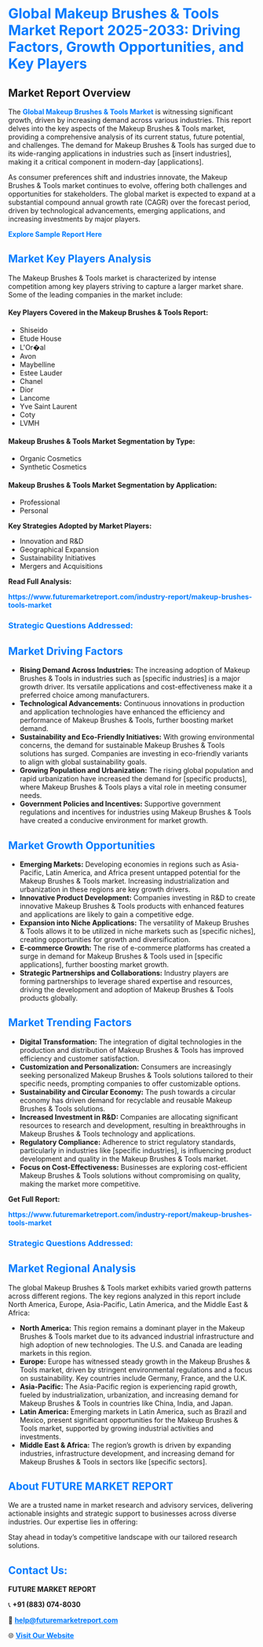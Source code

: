 <h1 style="color: #007BFF;">Global Makeup Brushes & Tools Market Report 2025-2033: Driving Factors, Growth Opportunities, and Key Players</h1>

<section id="overview">
<h2>Market Report Overview</h2>
<p>The <a href="https://www.futuremarketreport.com/industry-report/makeup-brushes-tools-market" style="color: #007BFF; text-decoration: none;"><strong>Global Makeup Brushes & Tools Market</strong></a> is witnessing significant growth, driven by increasing demand across various industries. This report delves into the key aspects of the Makeup Brushes & Tools market, providing a comprehensive analysis of its current status, future potential, and challenges. The demand for Makeup Brushes & Tools has surged due to its wide-ranging applications in industries such as [insert industries], making it a critical component in modern-day [applications].</p>
<p>As consumer preferences shift and industries innovate, the Makeup Brushes & Tools market continues to evolve, offering both challenges and opportunities for stakeholders. The global market is expected to expand at a substantial compound annual growth rate (CAGR) over the forecast period, driven by technological advancements, emerging applications, and increasing investments by major players.</p>
</section>

<section id="overview">
<p><a href="https://www.futuremarketreport.com/request-sample/reportId=44135" style="color: #007BFF; text-decoration: none;"><strong>Explore Sample Report Here</strong></a></p>
</section>

<section id="key-players">
<h2 style="color: #007BFF;">Market Key Players Analysis</h2>
<p>The Makeup Brushes & Tools market is characterized by intense competition among key players striving to capture a larger market share. Some of the leading companies in the market include:</p>
<h4>Key Players Covered in the Makeup Brushes & Tools Report:</h4>
<ul><li>Shiseido</li><li>Etude House</li><li>L&#039;Or�al</li><li>Avon</li><li>Maybelline</li><li>Estee Lauder</li><li>Chanel</li><li>Dior</li><li>Lancome</li><li>Yve Saint Laurent</li><li>Coty</li><li>LVMH</li></ul>
<h4>Makeup Brushes & Tools Market Segmentation by Type:</h4>
<ul><li>Organic Cosmetics</li><li>Synthetic Cosmetics</li></ul>

<h4>Makeup Brushes & Tools Market Segmentation by Application:</h4>
<ul><li>Professional</li><li>Personal</li></ul>
<p><strong>Key Strategies Adopted by Market Players:</strong></p>
<ul>
<li>Innovation and R&D</li>
<li>Geographical Expansion</li>
<li>Sustainability Initiatives</li>
<li>Mergers and Acquisitions</li>
</ul>
</section>

<section>
<p><strong>Read Full Analysis: </strong></p><a href="https://www.futuremarketreport.com/industry-report/makeup-brushes-tools-market" style="color: #007BFF; text-decoration: none;"><strong>https://www.futuremarketreport.com/industry-report/makeup-brushes-tools-market</strong></a>
<h3 style="color: #007BFF;">Strategic Questions Addressed:</h3>
</section>

<section id="driving-factors">
<h2 style="color: #007BFF;">Market Driving Factors</h2>
<ul>
<li><strong>Rising Demand Across Industries:</strong> The increasing adoption of Makeup Brushes & Tools in industries such as [specific industries] is a major growth driver. Its versatile applications and cost-effectiveness make it a preferred choice among manufacturers.</li>
<li><strong>Technological Advancements:</strong> Continuous innovations in production and application technologies have enhanced the efficiency and performance of Makeup Brushes & Tools, further boosting market demand.</li>
<li><strong>Sustainability and Eco-Friendly Initiatives:</strong> With growing environmental concerns, the demand for sustainable Makeup Brushes & Tools solutions has surged. Companies are investing in eco-friendly variants to align with global sustainability goals.</li>
<li><strong>Growing Population and Urbanization:</strong> The rising global population and rapid urbanization have increased the demand for [specific products], where Makeup Brushes & Tools plays a vital role in meeting consumer needs.</li>
<li><strong>Government Policies and Incentives:</strong> Supportive government regulations and incentives for industries using Makeup Brushes & Tools have created a conducive environment for market growth.</li>
</ul>
</section>

<section id="growth-opportunities">
<h2 style="color: #007BFF;">Market Growth Opportunities</h2>
<ul>
<li><strong>Emerging Markets:</strong> Developing economies in regions such as Asia-Pacific, Latin America, and Africa present untapped potential for the Makeup Brushes & Tools market. Increasing industrialization and urbanization in these regions are key growth drivers.</li>
<li><strong>Innovative Product Development:</strong> Companies investing in R&D to create innovative Makeup Brushes & Tools products with enhanced features and applications are likely to gain a competitive edge.</li>
<li><strong>Expansion into Niche Applications:</strong> The versatility of Makeup Brushes & Tools allows it to be utilized in niche markets such as [specific niches], creating opportunities for growth and diversification.</li>
<li><strong>E-commerce Growth:</strong> The rise of e-commerce platforms has created a surge in demand for Makeup Brushes & Tools used in [specific applications], further boosting market growth.</li>
<li><strong>Strategic Partnerships and Collaborations:</strong> Industry players are forming partnerships to leverage shared expertise and resources, driving the development and adoption of Makeup Brushes & Tools products globally.</li>
</ul>
</section>

<section id="trending-factors">
<h2 style="color: #007BFF;">Market Trending Factors</h2>
<ul>
<li><strong>Digital Transformation:</strong> The integration of digital technologies in the production and distribution of Makeup Brushes & Tools has improved efficiency and customer satisfaction.</li>
<li><strong>Customization and Personalization:</strong> Consumers are increasingly seeking personalized Makeup Brushes & Tools solutions tailored to their specific needs, prompting companies to offer customizable options.</li>
<li><strong>Sustainability and Circular Economy:</strong> The push towards a circular economy has driven demand for recyclable and reusable Makeup Brushes & Tools solutions.</li>
<li><strong>Increased Investment in R&D:</strong> Companies are allocating significant resources to research and development, resulting in breakthroughs in Makeup Brushes & Tools technology and applications.</li>
<li><strong>Regulatory Compliance:</strong> Adherence to strict regulatory standards, particularly in industries like [specific industries], is influencing product development and quality in the Makeup Brushes & Tools market.</li>
<li><strong>Focus on Cost-Effectiveness:</strong> Businesses are exploring cost-efficient Makeup Brushes & Tools solutions without compromising on quality, making the market more competitive.</li>
</ul>
</section>

<section>
<p><strong>Get Full Report: </strong></p><a href="https://www.futuremarketreport.com/industry-report/makeup-brushes-tools-market" style="color: #007BFF; text-decoration: none;"><strong>https://www.futuremarketreport.com/industry-report/makeup-brushes-tools-market</strong></a>
<h3 style="color: #007BFF;">Strategic Questions Addressed:</h3>
</section>


<section id="regional-analysis">
<h2 style="color: #007BFF;">Market Regional Analysis</h2>
<p>The global Makeup Brushes & Tools market exhibits varied growth patterns across different regions. The key regions analyzed in this report include North America, Europe, Asia-Pacific, Latin America, and the Middle East & Africa:</p>
<ul>
<li><strong>North America:</strong> This region remains a dominant player in the Makeup Brushes & Tools market due to its advanced industrial infrastructure and high adoption of new technologies. The U.S. and Canada are leading markets in this region.</li>
<li><strong>Europe:</strong> Europe has witnessed steady growth in the Makeup Brushes & Tools market, driven by stringent environmental regulations and a focus on sustainability. Key countries include Germany, France, and the U.K.</li>
<li><strong>Asia-Pacific:</strong> The Asia-Pacific region is experiencing rapid growth, fueled by industrialization, urbanization, and increasing demand for Makeup Brushes & Tools in countries like China, India, and Japan.</li>
<li><strong>Latin America:</strong> Emerging markets in Latin America, such as Brazil and Mexico, present significant opportunities for the Makeup Brushes & Tools market, supported by growing industrial activities and investments.</li>
<li><strong>Middle East & Africa:</strong> The region’s growth is driven by expanding industries, infrastructure development, and increasing demand for Makeup Brushes & Tools in sectors like [specific sectors].</li>
</ul>
</section>

<footer>
<h2 style="color: #007BFF;">About FUTURE MARKET REPORT</h2>
<p>We are a trusted name in market research and advisory services, delivering actionable insights and strategic support to businesses across diverse industries. Our expertise lies in offering:</p>

<p>Stay ahead in today’s competitive landscape with our tailored research solutions.</p>

<h2 style="color: #007BFF;">Contact Us:</h2>
<p><strong>FUTURE MARKET REPORT</strong></p>
<p>📞 <strong>+91 (883) 074-8030</strong></p>
<p>📧 <strong><a href="mailto:help@futuremarketreport.com" style="color: #007BFF;">help@futuremarketreport.com</a></strong></p>
<p>🌐 <strong><a href="https://www.futuremarketreport.com/" style="color: #007BFF;">Visit Our Website</a></strong></p>
</footer>